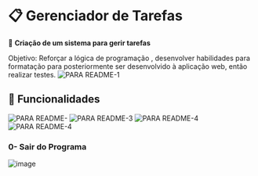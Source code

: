 # 📋 Gerenciador de Tarefas

📌 **Criação de um sistema para gerir tarefas**

Objetivo: Reforçar a lógica de programação , desenvolver habilidades para formatação para posteriormente ser desenvolvido à aplicação web, então realizar testes.
![PARA README-1](https://github.com/user-attachments/assets/d969d403-0f29-41e3-9e29-65dc6157c2f6)

## 📌 Funcionalidades
![PARA README-](https://github.com/user-attachments/assets/132efd50-7d44-4362-a4b9-3229b8f054d8)
![PARA README-3](https://github.com/user-attachments/assets/7f0faa49-681d-4310-bee4-db77deedefff)
![PARA README-4](https://github.com/user-attachments/assets/5c1d3b63-1258-4443-9f8b-bd367b4d9990)
![PARA README-4](https://github.com/user-attachments/assets/92394d63-8c26-4f94-9009-86a3ca33ac99)


### 0- Sair do Programa

![image](https://github.com/user-attachments/assets/e1045b50-dc36-4997-b42f-4eb0095a8f9a)


